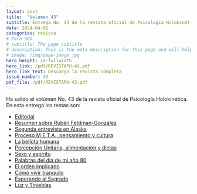 ```yaml
---
layout: post
title:  "Volumen 43"
subtitle: Entrega No. 43 de la revista oficial de Psicología Holokinética
date: 2024-04-01
categories: revista
# Para SEO
# subtitle: The page subtitle
# description: This is the meta description for this page and will help it appear in search engines
# image: /img/page-image.jpg
hero_height: is-fullwidth
hero_link: /pdf/REVISTAPH-43.pdf
hero_link_text: Descarga la revista completa
issue_number: 43
pdf_file: /pdf/REVISTAPH-43.pdf
---
```


Ha salido el volúmen No. 43 de la revista oficial de Psicología Holokinética. 
En esta entrega los temas son:


- [Editorial](/pdf/REVISTAPH-43.pdf#page=4)
- [Resumen sobre Rubén Feldman-González](/pdf/REVISTAPH-43.pdf#page=5)
- [Segunda entrevista en Alaska](/pdf/REVISTAPH-43.pdf#page=7)
- [Proceso M.E.T.A., pensamiento y cultura](/pdf/REVISTAPH-43.pdf#page=20)
- [La bellota humana](/pdf/REVISTAPH-43.pdf#page=29)
- [Percepción Unitaria, alimentación y dietas](/pdf/REVISTAPH-43.pdf#page=31)
- [Sexo y espíritu](/pdf/REVISTAPH-43.pdf#page=32)
- [Palabras del día de mi año 80](/pdf/REVISTAPH-43.pdf#page=34)
- [El orden implicado](/pdf/REVISTAPH-43.pdf#page=35)
- [Cómo vivir tranquilo](/pdf/REVISTAPH-43.pdf#page=37)
- [Esperando al Sagrado](/pdf/REVISTAPH-43.pdf#page=39)
- [Luz y Tinieblas](/pdf/REVISTAPH-43.pdf#page=43)
